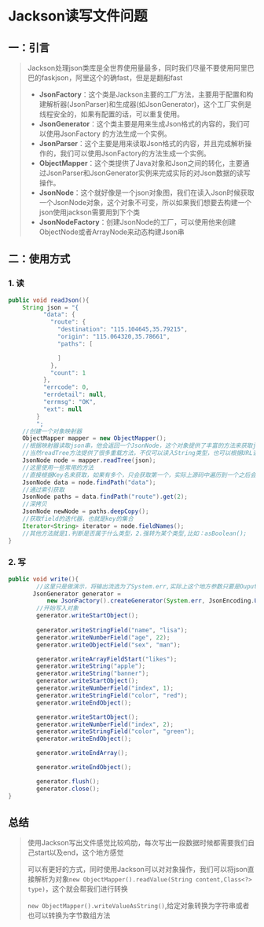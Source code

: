 # Jackson读写文件问题

## 一：引言

> Jackson处理json类库是全世界使用量最多，同时我们尽量不要使用阿里巴巴的faskjson，阿里这个的确fast，但是是翻船fast
>
> - **JsonFactory**：这个类是Jackson主要的工厂方法，主要用于配置和构建解析器(JsonParser)和生成器(如JsonGenerator)，这个工厂实例是线程安全的，如果有配置的话，可以重复使用。
> - **JsonGenerator**：这个类主要是用来生成Json格式的内容的，我们可以使用JsonFactory 的方法生成一个实例。
> - **JsonParser**：这个主要是用来读取Json格式的内容，并且完成解析操作的，我们可以使用JsonFactory的方法生成一个实例。
> - **ObjectMapper**：这个类提供了Java对象和Json之间的转化，主要通过JsonParser和JsonGenerator实例来完成实际的对Json数据的读写操作。
> - **JsonNode**：这个就好像是一个json对象图，我们在读入Json时候获取一个JsonNode对象，这个对象不可变，所以如果我们想要去构建一个json使用jackson需要用到下个类
> - **JsonNodeFactory**：创建JsonNode的工厂，可以使用他来创建ObjectNode或者ArrayNode来动态构建Json串

## 二：使用方式

### 1. 读

~~~java
public void readJson(){
	String json = "{
          "data": {
            "route": {
              "destination": "115.104645,35.79215",
              "origin": "115.064320,35.78661",
              "paths": [

              ]
            },
            "count": 1
          },
          "errcode": 0,
          "errdetail": null,
          "errmsg": "OK",
          "ext": null
        }
        ";
	//创建一个对象映射器
    ObjectMapper mapper = new ObjectMapper();
	//根据映射器读取json串，他会返回一个JsonNode，这个对象提供了丰富的方法来获取json串中的信息
	//当然readTree方法提供了很多重载方法，不仅可以读入String类型，也可以根据URL读取或者File读取
	JsonNode node = mapper.readTree(json);
	//这里使用一些常用的方法
	//直接根据Key名来获取，如果有多个，只会获取第一个，实际上源码中遍历到一个之后会直接return
	JsonNode data = node.findPath("data");
	//通过索引获取
	JsonNode paths = data.findPath("route").get(2);
	//深拷贝
	JsonNode newNode = paths.deepCopy();
	//获取field的迭代器，也就是key的集合
	Iterator<String> iterator = node.fieldNames();
	//其他方法就是1.判断是否属于什么类型，2.强转为某个类型,比如：asBoolean();
}

~~~



### 2. 写

~~~java
public void write(){
    	//这里只是做演示，将输出流选为了System.err,实际上这个地方参数只要是OuputStream类型或者Writer类型都可以
	   JsonGenerator generator = 
           new JsonFactory().createGenerator(System.err, JsonEncoding.UTF8);
		//开始写入对象
        generator.writeStartObject();
		
        generator.writeStringField("name", "lisa");
        generator.writeNumberField("age", 22);
        generator.writeObjectField("sex", "man");

        generator.writeArrayFieldStart("likes");
        generator.writeString("apple");
        generator.writeString("banner");
        generator.writeStartObject();
        generator.writeNumberField("index", 1);
        generator.writeStringField("color", "red");
        generator.writeEndObject();

        generator.writeStartObject();
        generator.writeNumberField("index", 2);
        generator.writeStringField("color", "green");
        generator.writeEndObject();

        generator.writeEndArray();

        generator.writeEndObject();

        generator.flush();
        generator.close();
}
~~~

## 总结

> 使用Jackson写出文件感觉比较鸡肋，每次写出一段数据时候都需要我们自己start以及end，这个地方感觉
>
> 可以有更好的方式，同时使用Jackson可以对对象操作，我们可以将json直接解析为对象`new ObjectMapper().readValue(String content,Class<?> type)`，这个就会帮我们进行转换
>
> `new ObjectMapper().writeValueAsString()`,给定对象转换为字符串或者也可以转换为字节数组方法

